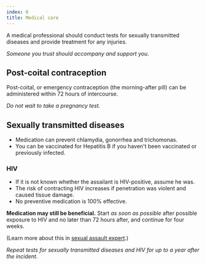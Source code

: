 ```yaml
---
index: 6
title: Medical care
---
```

A medical professional should conduct tests for sexually transmitted diseases and provide treatment for any injuries.

*Someone you trust should accompany and support you.*

## Post-coital contraception

Post-coital, or emergency contraception (the morning-after pill) can be administered within 72 hours of intercourse. 

*Do not wait to take a pregnancy test.*

## Sexually transmitted diseases

*	Medication can prevent chlamydia, gonorrhea and trichomonas. 
*	You can be vaccinated for Hepatitis B if you haven't been vaccinated or previously infected.  
 
### HIV

*	If it is not known whether the assailant is HIV-positive, assume he was. 
*	The risk of contracting HIV increases if penetration was violent and caused tissue damage. 
* 	No preventive medication is 100% effective.

**Medication may still be beneficial.** Start *as soon as possible* after possible exposure to HIV and no later than 72 hours after, and continue for four weeks. 

(Learn more about this in [sexual assault expert](umbrella://incident-response/sexual-assault/expert).)

*Repeat tests for sexually transmitted diseases and HIV for up to a year after the incident.*